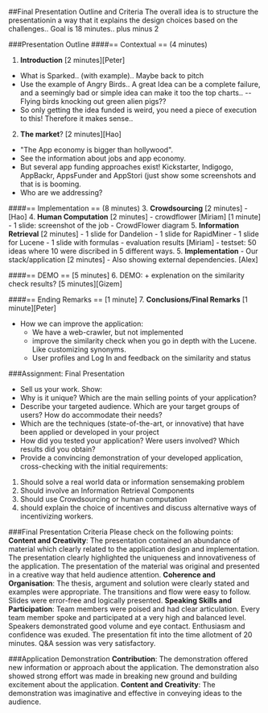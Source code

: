 ##Final Presentation Outline and Criteria
The overall idea is to structure the presentationin a way that it explains the design choices based on the challenges.. 
Goal is 18 minutes.. plus minus 2

###Presentation Outline
####== Contextual == (4 minutes)
1. **Introduction** [2 minutes][Peter]
- What is Sparked.. (with example).. Maybe back to pitch
- Use the example of Angry Birds.. A great Idea can be a complete failure, and a seemingly bad or simple idea can make it too the top charts.. -- Flying birds knocking out green alien pigs?? 
- So only getting the idea funded is weird, you need a piece of execution to this! Therefore it makes sense.. 

2. **The market**? [2 minutes][Hao]
- "The App economy is bigger than hollywood".
- See the information about jobs and app economy. 
- But several app funding approaches exist! Kickstarter, Indigogo, AppBackr, AppsFunder and AppStori (just show some screenshots and that is is booming. 
- Who are we addressing?

####== Implementation == (8 minutes)
3. **Crowdsourcing** [2 minutes]
	- [Hao]
4. **Human Computation** [2 minutes]
	- crowdflower [Miriam] [1 minute] 
	- 1 slide: screenshot of the job
	- CrowdFlower diagram 
5. **Information Retrieval** [2 minutes]
	- 1 slide for Dandelion
	- 1 slide for RapidMiner
	- 1 slide for Lucene
	- 1 slide with formulas
	- evaluation results [Miriam] - testset: 50 ideas where 10 were discribed in 5 different ways. 
5. **Implementation** - Our stack/application [2 minutes] 
	- Also showing external dependencies. [Alex]

####== DEMO == [5 minutes]
6. DEMO: + explenation on the similarity check results? [5 minutes][Gizem]

####== Ending Remarks == [1 minute]
7. **Conclusions/Final Remarks** [1 minute][Peter]
- How we can improve the application:
	- We have a web-crawler, but not implemented
	- improve the similarity check when you go in depth with the Lucene. Like customizing synonyms.
	- User profiles and Log In and feedback on the similarity and status



###Assignment: Final Presentation
- Sell us your work. Show:
 - Why is it unique? Which are the main selling points of your application?
 - Describe your targeted audience. Which are your target groups of users? How do accommodate their needs?
 - Which are the techniques (state-of-the-art, or innovative) that have been applied or developed in your project
 - How did you tested your application? Were users involved? Which results did you obtain?
- Provide a convincing demonstration of your developed application, cross-checking with the initial requirements:
1. Should solve a real world data or information sensemaking problem
2. Should involve an Information Retrieval Components
3. Should use Crowdsourcing or human computation
4. should explain the choice of incentives and discuss alternative ways of incentivizing workers. 

###Final Presentation Criteria
Please check on the following points: 
**Content and Creativity**: The presentation contained an abundance of material which clearly related to the application design and implementation. The presentation clearly highlighted the uniqueness and innovativeness of the application. The presentation of the material was original and presented in a creative way that held audience attention. 
**Coherence and Organisation**: The thesis, argument and solution were clearly stated and examples were appropriate. The transitions and flow were easy to follow. Slides were error-free and logically presented. 
**Speaking Skills and Participation**: Team members were poised and had clear articulation. Every team member spoke and participated at a very high and balanced level. Speakers demonstrated good volume and eye contact. Enthusiasm and confidence was exuded. The presentation fit into the time allotment of 20 minutes. Q&A session was very satisfactory. 

###Application Demonstration
**Contribution**: The demonstration offered new information or approach about the application. The demonstration also showed strong effort was made in breaking new ground and building excitement about the application.
**Content and Creativity**: The demonstration was imaginative and effective in conveying ideas to the audience. 


